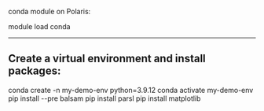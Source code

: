conda module on Polaris:

module load conda

------------------------------------------------------------------------------
Create a virtual environment and install packages:
------------------------------------------------------------------------------

conda create -n my-demo-env python=3.9.12
conda activate my-demo-env
pip install --pre balsam
pip install parsl
pip install matplotlib
